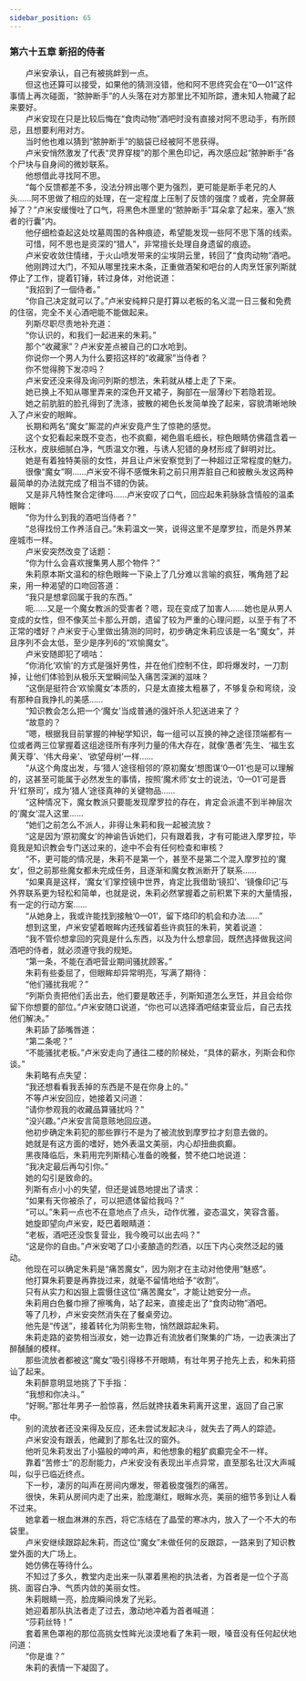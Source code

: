 ```yaml
---
sidebar_position: 65
---
```

### 第六十五章 新招的侍者  


　　卢米安承认，自己有被挑衅到一点。  
　　但这也还算可以接受，如果他的猜测没错，他和阿不思终究会在“0—01”这件事情上再次碰面，“脓肿断手”的人头落在对方那里比不知所踪，遭未知人物藏了起来要好。  
　　卢米安现在只是比较后悔在“食肉动物”酒吧时没有直接对阿不思动手，有所顾忌，且想要利用对方。  
　　当时他也难以猜到“脓肿断手”的脑袋已经被阿不思获得。  
　　卢米安悄然激发了代表“灵界穿梭”的那个黑色印记，再次感应起“脓肿断手”各个尸块与自身间的微妙联系。  
　　他想借此寻找阿不思。  
　　“每个反馈都差不多，没法分辨出哪个更为强烈，更可能是断手老兄的人头……阿不思做了相应的处理，在一定程度上压制了反馈的强度？或者，完全屏蔽掉了？”卢米安缓慢吐了口气，将黑色木匣里的“脓肿断手”耳朵拿了起来，塞入“旅者的行囊”内。  
　　他仔细检查起这处坟墓周围的各种痕迹，希望能发现一些阿不思下落的线索。  
　　可惜，阿不思也是资深的“猎人”，非常擅长处理自身遗留的痕迹。  
　　卢米安收敛住情绪，于火山喷发带来的尘埃阴云里，转回了“食肉动物”酒吧。  
　　他刚跨过大门，不知从哪里找来木条，正重做酒架和吧台的人肉烹饪家列斯就停止了工作，提着钉锤，转过身体，对他说道：  
　　“我招到了一個侍者。”  
　　“你自己决定就可以了。”卢米安纯粹只是打算以老板的名义混一日三餐和免费的住宿，完全不关心酒吧能不能做起来。  
　　列斯尽职尽责地补充道：  
　　“你认识的，和我们一起进来的朱莉。”  
　　那个“收藏家”？卢米安差点被自己的口水呛到。  
　　你说你一个男人为什么要招这样的“收藏家”当侍者？  
　　你不觉得胯下发凉吗？  
　　卢米安还没来得及询问列斯的想法，朱莉就从楼上走了下来。  
　　她已换上不知从哪里弄来的深色开叉裙子，胸部在一层薄纱下若隐若现。  
　　她之前肮脏的脸孔得到了洗涤，披散的褐色长发简单挽了起来，容貌清晰地映入了卢米安的眼眸。  
　　长期和两名“魔女”厮混的卢米安竟产生了惊艳的感觉。  
　　这个女犯看起来既不变态，也不疯癫，褐色眉毛细长，棕色眼睛仿佛蕴含着一汪秋水，皮肤细腻白净，气质温文尔雅，与诱人犯错的身材形成了鲜明对比。  
　　她是有着独特美丽的女性，并且让卢米安察觉到了一种超过正常程度的魅力。  
　　很像“魔女”啊……卢米安不得不感慨朱莉之前只用弄脏自己和披散头发这两种最简单的办法就完成了相当不错的伪装。  
　　又是非凡特性聚合定律吗……卢米安叹了口气，回应起朱莉脉脉含情般的温柔眼眸：  
　　“你为什么到我的酒吧当侍者？”  
　　“总得找份工作养活自己。”朱莉温文一笑，说得这里不是摩罗拉，而是外界某座城市一样。  
　　卢米安突然改变了话题：  
　　“你为什么会喜欢搜集男人那个物件？”  
　　朱莉原本斯文温和的棕色眼眸一下染上了几分难以言喻的疯狂，嘴角翘了起来，用一种渴望的口吻回答道：  
　　“我只是想拿回属于我的东西。”  
　　呃……又是一个魔女教派的受害者？嗯，现在变成了加害人……她也是从男人变成的女性，但不像芙兰卡那么开朗，遗留了较为严重的心理问题，以至于有了不正常的嗜好？卢米安于心里做出猜测的同时，初步确定朱莉应该是一名“魔女”，并且序列不会太低，至少是序列6的“欢愉魔女”。  
　　卢米安随即犯了嘀咕：  
　　“你消化‘欢愉’的方式是强奸男性，并在他们控制不住，即将爆发时，一刀割掉，让他们体验到从极乐天堂瞬间坠入痛苦深渊的滋味？  
　　“这倒是挺符合‘欢愉魔女’本质的，只是太直接太粗暴了，不够复杂和弯绕，没有那种自我挣扎的美感……  
　　“知识教会怎么把一个‘魔女’当成普通的强奸杀人犯送进来了？  
　　“故意的？  
　　“嗯，根据我目前掌握的神秘学知识，每一组可以互换的神之途径顶端都有一位或者两三位掌握着这组途径所有序列力量的伟大存在，就像‘愚者’先生、‘福生玄黄天尊’、‘伟大母亲’、‘欲望母树’一样……  
　　“从这个角度出发，与‘猎人’途径相邻的‘原初魔女’想图谋‘0—01’也是可以理解的，这甚至可能属于必然发生的事情，按照‘魔术师’女士的说法，‘0—01’可是晋升‘红祭司’，成为‘猎人’途径真神的关键物品……  
　　“这种情况下，魔女教派只要能发现摩罗拉的存在，肯定会派遣不到半神层次的‘魔女’混入这里……  
　　“她们之前怎么不派人，非得让朱莉和我一起被流放？  
　　“这是因为‘原初魔女’的神谕告诉她们，只有跟着我，才有可能进入摩罗拉，毕竟我是知识教会专门送过来的，途中不会有任何检查和审核？  
　　“不，更可能的情况是，朱莉不是第一个，甚至不是第二个混入摩罗拉的‘魔女’，但之前那些魔女都未完成任务，且逐渐和魔女教派断开了联系……  
　　“如果真是这样，‘魔女’们掌控镜中世界，肯定比我借助‘镜扣’、‘镜像印记’与外界联系更为轻松和简单，也就是说，朱莉必然掌握着之前积累下来的大量情报，有一定的行动方案……  
　　“从她身上，我或许能找到接触‘0—01’，留下烙印的机会和办法……”  
　　想到这里，卢米安望着眼眸内还残留着些许疯狂的朱莉，笑着说道：  
　　“我不管伱想拿回的究竟是什么东西，以及为什么想拿回，既然选择做我这间酒吧的侍者，就必须遵守我的规矩。  
　　“第一条，不能在酒吧营业期间骚扰顾客。”  
　　朱莉有些委屈了，但眼眸却异常明亮，写满了期待：  
　　“他们骚扰我呢？”  
　　“列斯负责把他们丢出去，他们要是敢还手，列斯知道怎么烹饪，并且会给你留下你想要的部位。”卢米安随口说道，“你也可以选择酒吧结束营业后，自己去找他们解决。”  
　　朱莉舔了舔嘴唇道：  
　　“第二条呢？”  
　　“不能骚扰老板。”卢米安走向了通往二楼的阶梯处，“具体的薪水，列斯会和你谈。”  
　　朱莉略有点失望：  
　　“我还想看看我丢掉的东西是不是在你身上的。”  
　　不等卢米安回应，她接着又问道：  
　　“请你参观我的收藏品算骚扰吗？”  
　　“没兴趣。”卢米安言简意赅地回应道。  
　　他初步确定朱莉犯的那些罪行不是为了被流放到摩罗拉才刻意去做的。  
　　她就是有这方面的嗜好，她外表温文美丽，内心却扭曲疯癫。  
　　黑夜降临后，朱莉用完列斯精心准备的晚餐，赞不绝口地说道：  
　　“我决定最后再勾引你。”  
　　她的勾引是致命的。  
　　列斯有点小小的失望，但还是诚恳地提出了请求：  
　　“如果有天你被杀了，可以把遗体留给我吗？”  
　　“可以。”朱莉一点也不在意地点了点头，动作优雅，姿态温文，笑容含蓄。  
　　她旋即望向卢米安，眨巴着眼睛道：  
　　“老板，酒吧还没恢复营业，我今晚可以出去吗？”  
　　“这是你的自由。”卢米安喝了口小麦酿造的烈酒，以压下内心突然泛起的骚动。  
　　他现在可以确定朱莉是“痛苦魔女”，因为刚才在主动对他使用“魅惑”。  
　　他打算朱莉要是再靠拢过来，就毫不留情地给予“收割”。  
　　只有从实力和凶狠上震慑住这位“痛苦魔女”，才能让她安分一点。  
　　朱莉用白色餐巾擦了擦嘴角，站了起来，直接走出了“食肉动物”酒吧。  
　　等了几秒，卢米安突然消失在了餐桌旁边。  
　　他先是“传送”，接着转化为阴影生物，悄然跟踪起朱莉。  
　　朱莉走路的姿势相当淑女，她一边靠近有流放者们聚集的广场，一边表演出了醉醺醺的模样。  
　　那些流放者都被这“魔女”吸引得移不开眼睛，有壮年男子抢先上去，和朱莉搭讪了起来。  
　　朱莉醉意明显地挑了下手指：  
　　“我想和你决斗。”  
　　“好啊。”那壮年男子一脸惊喜，然后就搀扶着朱莉离开这里，返回了自己家中。  
　　别的流放者还没来得及反应，还未尝试发起决斗，就失去了两人的踪迹。  
　　卢米安没有跟丢，他藏到了那名壮汉的窗外。  
　　他听见朱莉发出了小猫般的呻吟声，和他想象的粗犷疯癫完全不一样。  
　　靠着“苦修士”的忍耐能力，卢米安没有表现出半点异常，直至那名壮汉大声喊叫，似乎已临近终点。  
　　下一秒，凄厉的叫声在房间内爆发，带着极度强烈的痛苦。  
　　很快，朱莉从房间内走了出来，脸庞潮红，眼眸水亮，美丽的细节多到让人看不过来。  
　　她拿着一根血淋淋的东西，将它冻结在了晶莹的寒冰内，放入了一个不大的布袋里。  
　　卢米安继续跟踪起朱莉，而这位“魔女”未做任何的反跟踪，一路来到了知识教堂外面的大广场上。  
　　她仿佛在等待什么。  
　　不知过了多久，教堂内走出来一队罩着黑袍的执法者，为首者是一位个子高挑、面容白净、气质内敛的美丽女性。  
　　朱莉眼睛一亮，脸庞瞬间焕发了光彩。  
　　她迎着那队执法者走了过去，激动地冲着为首者喊道：  
　　“莎莉丝特！”  
　　套着黑色罩袍的那位高挑女性眸光淡漠地看了朱莉一眼，嗓音没有任何起伏地问道：  
　　“你是谁？”  
　　朱莉的表情一下凝固了。  
